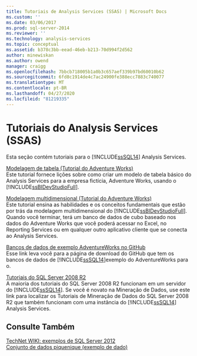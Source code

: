 ```yaml
---
title: Tutoriais de Analysis Services (SSAS) | Microsoft Docs
ms.custom: ''
ms.date: 03/06/2017
ms.prod: sql-server-2014
ms.reviewer: ''
ms.technology: analysis-services
ms.topic: conceptual
ms.assetid: b378c3bb-eead-46eb-b213-70d994f2d562
author: minewiskan
ms.author: owend
manager: craigg
ms.openlocfilehash: 7bbcb718005b1a0b3c657aef339b97bd60010b62
ms.sourcegitcommit: 6fd8c1914de4c7ac24900fe388ecc7883c740077
ms.translationtype: MT
ms.contentlocale: pt-BR
ms.lasthandoff: 04/27/2020
ms.locfileid: "81219335"
---
```

# <a name="analysis-services-tutorials-ssas"></a>Tutoriais do Analysis Services (SSAS)
  Esta seção contém tutoriais para o [!INCLUDE[ssSQL14](../includes/sssql14-md.md)] Analysis Services.  
  
 [Modelagem de tabela &#40;Tutorial do Adventure Works&#41;](tabular-modeling-adventure-works-tutorial.md)  
 Este tutorial fornece lições sobre como criar um modelo de tabela básico do Analysis Services para a empresa fictícia, Adventure Works, usando o [!INCLUDE[ssBIDevStudioFull](../includes/ssbidevstudiofull-md.md)].  
  
 [Modelagem multidimensional &#40;Tutorial do Adventure Works&#41;](multidimensional-modeling-adventure-works-tutorial.md)  
 Este tutorial ensina as habilidades e os conceitos fundamentais que estão por trás da modelagem multidimensional do [!INCLUDE[ssBIDevStudioFull](../includes/ssbidevstudiofull-md.md)]. Quando você terminar, terá um banco de dados de cubo baseado nos dados do Adventure Works que você poderá acessar no Excel, no Reporting Services ou em qualquer outro aplicativo cliente que se conecta ao Analysis Services.  
  
 [Bancos de dados de exemplo AdventureWorks no GitHub](https://github.com/Microsoft/sql-server-samples/releases/tag/adventureworks)  
 Esse link leva você para a página de download do GitHub que tem os bancos de dados de [!INCLUDE[ssSQL14](../includes/sssql14-md.md)]exemplo do AdventureWorks para o.  
  
 [Tutoriais do SQL Server 2008 R2](https://go.microsoft.com/fwlink/?linkID=220944)  
 A maioria dos tutoriais do SQL Server 2008 R2 funcionam em um servidor do [!INCLUDE[ssSQL14](../includes/sssql14-md.md)]. Se você é novato na Mineração de Dados, use este link para localizar os Tutoriais de Mineração de Dados do SQL Server 2008 R2 que também funcionam com uma instância do [!INCLUDE[ssSQL14](../includes/sssql14-md.md)] Analysis Services.  
  
## <a name="see-also"></a>Consulte Também  
 [TechNet WIKI: exemplos de SQL Server 2012](https://go.microsoft.com/fwlink/?linkID=220734)   
 [Conjunto de dados piquenique (exemplo de dado)](https://go.microsoft.com/fwlink/?linkID=219108)  
  
  
